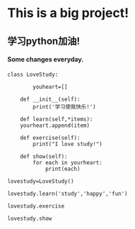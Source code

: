 # This is a big project!

## 学习python加油!

#### Some changes everyday.

``` 
class LoveStudy:

     	youheart=[]
		
	def __init__(self):
		print('学习使我快乐!')

	def learn(self,*items):
	yourheart.append(item)
    		
	def exercise(self):
		print("I love study!")

	def show(self):
		for each in yourheart:
			print(each)
    
lovestudy=LoveStudy()

lovestudy.learn('study','happy','fun')

lovestudy.exercise

lovestudy.show

```


